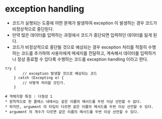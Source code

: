 # exception handling
* 코드가 실행되는 도중에 어떤 문제가 발생하여 exception 이 발생하는 경우 코드가 비정상적으로 중단된다.
* 만약 많은 데이터를 입력하는 과정에서 코드가 중단되면 입력하던 데이터를 잃게 된다.
* 코드가 비정상적으로 중단될 것으로 예상되는 경우 exception 처리를 적절히 수행하는 코드를 추가하여 사용자에게 메세지를 전달하고, 계속해서 데이터를 입력하거나 정상 종료할 수 있다록 수행하는 코드를 exception handling 이라고 한다.

```
try {
		// exception 발생할 것으로 예상되는 코드
	} catch (Excepting e) {
		// 어떻게 처리할 것인가.
	}

# 객체지향 특징 : 다형성 1
* 원칙적으로 한 클래스 내에서는 같은 이름의 메서드를 두번 이상 선언할 수 없다.
* 하지만, argument 의 타입이 다르면 같은 이름의 메서드를 두번 이상 선언할 수 있다.
* argument 의 개수가 다르면 같은 이름의 메서드를 두번 이상 선언할 수 있다.